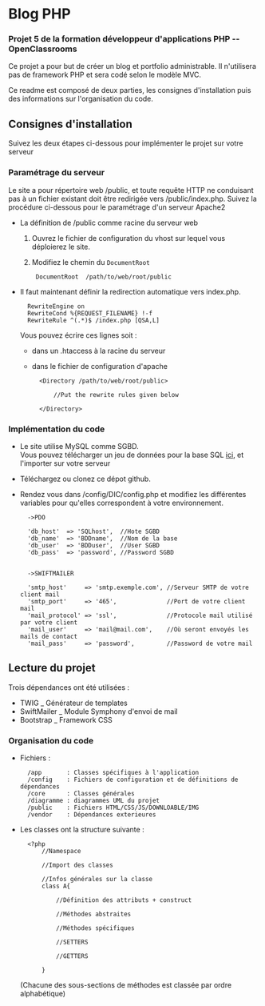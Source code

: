 # Blog PHP   
### Projet 5 de la formation développeur d'applications PHP -- OpenClassrooms

Ce projet a pour but de créer un blog et portfolio administrable. 
Il n'utilisera pas de framework PHP et sera codé selon le modèle MVC.

Ce readme est composé de deux parties, les consignes d'installation puis des informations 
sur l'organisation du code.

## Consignes d'installation
Suivez les deux étapes ci-dessous pour implémenter le projet sur votre serveur

### Paramétrage du serveur
Le site a pour répertoire web /public, et toute requête HTTP ne conduisant pas à un fichier 
existant doit être redirigée vers /public/index.php. Suivez la procédure ci-dessous pour 
le paramétrage d'un serveur Apache2   
- La définition de /public comme racine du serveur web  

    1. Ouvrez le fichier de configuration du vhost sur lequel vous déploierez le site. 
    
    2. Modifiez le chemin du `DocumentRoot`
    
            DocumentRoot  /path/to/web/root/public
        
- Il faut maintenant définir la redirection automatique vers index.php. 

        RewriteEngine on
        RewriteCond %{REQUEST_FILENAME} !-f
        RewriteRule ^(.*)$ /index.php [QSA,L]   
    
    Vous pouvez écrire ces lignes soit :
    
    - dans un .htaccess à la racine du serveur 
     
    - dans le fichier de configuration d'apache
        
            <Directory /path/to/web/root/public>
            
                //Put the rewrite rules given below
                
            </Directory>   

### Implémentation du code
- Le site utilise MySQL comme SGBD.  
  Vous pouvez télécharger un jeu de données pour la base SQL [ici](https://sysmod-web.fr/download/db_sysweb.sql), et l'importer sur votre serveur
- Téléchargez ou clonez ce dépot github.   
- Rendez vous dans /config/DIC/config.php et modifiez les différentes variables pour qu'elles correspondent à votre environnement.  

        ->PDO        
        
        'db_host'  => 'SQLhost',  //Hote SGBD
        'db_name'  => 'BDDname',  //Nom de la base
        'db_user'  => 'BDDuser',  //User SGBD
        'db_pass'  => 'password', //Password SGBD
            
        
        ->SWIFTMAILER
        
        'smtp_host'     => 'smtp.exemple.com', //Serveur SMTP de votre client mail
        'smtp_port'     => '465',              //Port de votre client mail
        'mail_protocol' => 'ssl',              //Protocole mail utilisé par votre client
        'mail_user'     => 'mail@mail.com',    //Où seront envoyés les mails de contact
        'mail_pass'     => 'password',         //Password de votre mail
        
## Lecture du projet
            
Trois dépendances ont été utilisées :   
- TWIG           _ Générateur de templates  
- SwiftMailer    _ Module Symphony d'envoi de mail 
- Bootstrap      _ Framework CSS

### Organisation du code 

- Fichiers :   

        /app       : Classes spécifiques à l'application   
        /config    : Fichiers de configuration et de définitions de dépendances   
        /core      : Classes générales   
        /diagramme : diagrammes UML du projet   
        /public    : Fichiers HTML/CSS/JS/DOWNLOABLE/IMG   
        /vendor    : Dépendances exterieures   

- Les classes ont la structure suivante :   

        <?php 
            //Namespace
            
            //Import des classes
            
            //Infos générales sur la classe
            class A{
                
                //Définition des attributs + construct
                
                //Méthodes abstraites
                
                //Méthodes spécifiques
                
                //SETTERS
                
                //GETTERS
                
            }
            
    (Chacune des sous-sections de méthodes est classée par ordre alphabétique) 
    